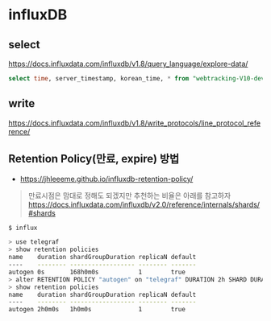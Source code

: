 # influxDB

## select 
https://docs.influxdata.com/influxdb/v1.8/query_language/explore-data/

```sql
select time, server_timestamp, korean_time, * from "webtracking-V10-dev" where time>='2021-09-09 16:41:09' and time <= '2021-09-09 17:41:09' tz('Asia/Seoul')
```

## write
https://docs.influxdata.com/influxdb/v1.8/write_protocols/line_protocol_reference/

## Retention Policy(만료, expire) 방법 
- https://jhleeeme.github.io/influxdb-retention-policy/

> 만료시점은 맘대로 정해도 되겠지만 추천하는 비율은 아래를 참고하자    
https://docs.influxdata.com/influxdb/v2.0/reference/internals/shards/#shards

```sh
$ influx

> use telegraf
> show retention policies
name    duration shardGroupDuration replicaN default
----    -------- ------------------ -------- -------
autogen 0s       168h0m0s           1        true
> alter RETENTION POLICY "autogen" on "telegraf" DURATION 2h SHARD DURATION 1h
> show retention policies
name    duration shardGroupDuration replicaN default
----    -------- ------------------ -------- -------
autogen 2h0m0s   1h0m0s             1        true
```
